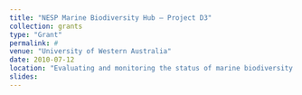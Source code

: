 ```yaml
---
title: "NESP Marine Biodiversity Hub – Project D3"
collection: grants
type: "Grant"
permalink: #
venue: "University of Western Australia"
date: 2010-07-12
location: "Evaluating and monitoring the status of marine biodiversity assets on the continental shelf"
slides:
---
```

